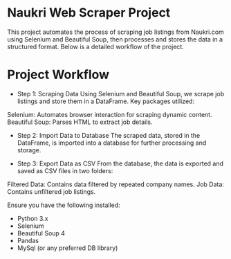 
# Naukri Web Scraper Project
This project automates the process of scraping job listings from Naukri.com using Selenium and Beautiful Soup, then processes and stores the data in a structured format. Below is a detailed workflow of the project.

# Project Workflow

- Step 1: Scraping Data
Using Selenium and Beautiful Soup, we scrape job listings and store them in a DataFrame. Key packages utilized:

Selenium: Automates browser interaction for scraping dynamic content.
Beautiful Soup: Parses HTML to extract job details.

- Step 2: Import Data to Database
The scraped data, stored in the DataFrame, is imported into a database for further processing and storage.

- Step 3: Export Data as CSV
From the database, the data is exported and saved as CSV files in two folders:

Filtered Data: Contains data filtered by repeated company names.
Job Data: Contains unfiltered job listings.

Ensure you have the following installed:

- Python 3.x
- Selenium
- Beautiful Soup 4
- Pandas
- MySql (or any preferred DB library)